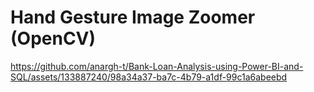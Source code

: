 # Hand Gesture Image Zoomer (OpenCV)


https://github.com/anargh-t/Bank-Loan-Analysis-using-Power-BI-and-SQL/assets/133887240/98a34a37-ba7c-4b79-a1df-99c1a6abeebd

